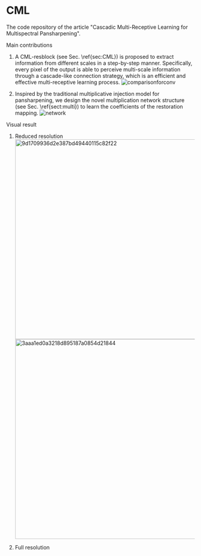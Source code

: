 # CML
The code repository of the article "Cascadic Multi-Receptive Learning for Multispectral Pansharpening".

Main contributions

1. A CML-resblock (see Sec. \ref{sec:CML}) is proposed to extract information from different scales in a step-by-step manner. Specifically, every pixel of the output is able to perceive multi-scale information through a cascade-like connection strategy, which is an efficient and effective multi-receptive learning process.
![comparisonforconv](https://github.com/wajuda/CML/assets/112617153/84d37822-6355-4978-91fb-3557dd2a4e4d)

2. Inspired by the traditional multiplicative injection model for pansharpening, we design the novel multiplication network structure (see Sec. \ref{sect:multi}) to learn the coefficients of the restoration mapping.
![network](https://github.com/wajuda/CML/assets/112617153/96c5066d-fd8a-474d-917d-0789e6ede797)

Visual result

1. Reduced resolution
<img width="533" alt="9d1709936d2e387bd49440115c82f22" src="https://github.com/wajuda/CML/assets/112617153/f80aae2f-7c82-42b6-a6fb-a2b01574f917"> <img width="533" alt="3aaa1ed0a3218d895187a0854d21844" src="https://github.com/wajuda/CML/assets/112617153/f719ac9b-de24-4f9f-9070-a80f0fbf5bde">

2. Full resolution
